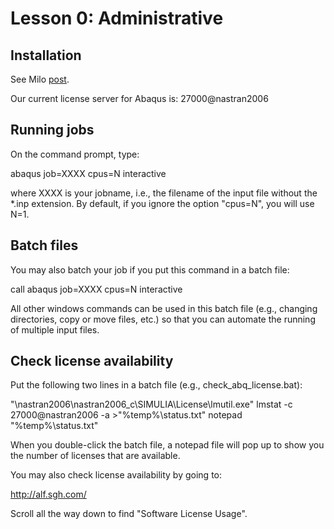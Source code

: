 # Lesson 0: Administrative

## Installation

See Milo [post](https://milo.sgh.com/community/software/blog/2019/02/15/abaqus-2019-is-available-and-some-thoughts-on-software-versions).

Our current license server for Abaqus is: 27000@nastran2006

## Running jobs

On the command prompt, type:

abaqus job=XXXX cpus=N interactive

where XXXX is your jobname, i.e., the filename of the input file without the *.inp extension. By default, if you ignore the option "cpus=N", you will use N=1.

## Batch files

You may also batch your job if you put this command in a batch file:

call abaqus job=XXXX cpus=N interactive

All other windows commands can be used in this batch file (e.g., changing directories, copy or move files, etc.) so that you can automate the running of multiple input files.

## Check license availability

Put the following two lines in a batch file (e.g., check_abq_license.bat):

"\\nastran2006\nastran2006_c\SIMULIA\License\lmutil.exe" lmstat -c 27000@nastran2006 -a >"%temp%\status.txt" 
notepad "%temp%\status.txt"	

When you double-click the batch file, a notepad file will pop up to show you the number of licenses that are available.

You may also check license availability by going to:

http://alf.sgh.com/

Scroll all the way down to find "Software License Usage".